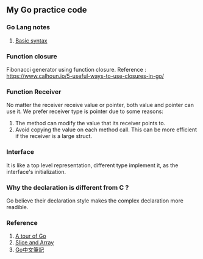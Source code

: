 ## My Go practice code
### Go Lang notes
1. [Basic syntax](md_files/basic.md)

### Function closure
Fibonacci generator using function closure.
Reference : https://www.calhoun.io/5-useful-ways-to-use-closures-in-go/

### Function Receiver
No matter the receiver receive value or pointer, both value and pointer can use it.
We prefer receiver type is pointer due to some reasons:
1. The method can modify the value that its receiver points to.
2. Avoid copying the value on each method call. This can be more efficient if the receiver is a large struct.

### Interface
It is like a top level representation, different type implement it, as the interface's initialization.


### Why the declaration is different from C ?
Go believe their declaration style makes the complex declaration more readible.

### Reference
1. [A tour of Go](https://tour.golang.org/basics)
2. [Slice and Array](https://blog.golang.org/go-slices-usage-and-internals)
3. [Go中文筆記](https://openhome.cc/Gossip/Go/index.html)
